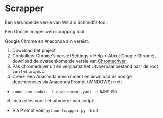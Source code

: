 # Scrapper

Een versimpelde versie van [William Schmidt's](https://github.com/wilschmidtt/Google-Image-Scraper) tool.

Een Google Images web scrapping tool.

Google Chrome en Anaconda zijn vereist.

1. Download het project
2. Controlleer Chrome's versie (Settings > Help > About Google Chrome), download de overeenkomende versie van [Chromedriver](https://chromedriver.chromium.org/downloads).
3. Pak Chromedriver uit en verplaatst het uitvoerbaar bestand naar de root van het project.
5. Creeër een Anaconda environment en download de nodige dependencies via Anaconda Prompt (WINDOWS) met: 
  * `conda env update -f environment.yaml -n NAME_ENV`
6. Instructies voor het uitvoeren van script:
  * Via Prompt voer `python Scrapper.py -h` uit
